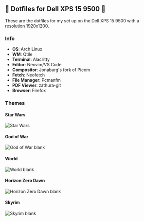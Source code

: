 ## 🔧 **Dotfiles for Dell XPS 15 9500** 🔧

These are the dotfiles for my set up on the Dell XPS 15 9500 with a resolution 1920x1200.

### Info
- **OS**: Arch Linux
- **WM**: Qtile
- **Terminal**: Alacritty
- **Editor**: Neovim/VS Code
- **Compositor**: Jonaburg's fork of Picom
- **Fetch**: Neofetch
- **File Manager**: Pcmanfm
- **PDF Viewer**: zathura-git
- **Browser**: Firefox

### Themes
#### Star Wars
![Star Wars](https://raw.githubusercontent.com/gabriel-contreras/xps_dots/main/Screenshots/sw_pic.png)

#### God of War
![God of War blank](https://raw.githubusercontent.com/gabriel-contreras/xps_dots/main/Screenshots/gow_pic.png)

#### World
![World blank](https://raw.githubusercontent.com/gabriel-contreras/xps_dots/main/Screenshots/world_pic.png)

#### Horizon Zero Dawn
![Horizon Zero Dawn blank](https://raw.githubusercontent.com/gabriel-contreras/xps_dots/main/Screenshots/hzd_pic.png)

#### Skyrim
![Skyrim blank](https://raw.githubusercontent.com/gabriel-contreras/xps_dots/main/Screenshots/skyrim_pic.png)
